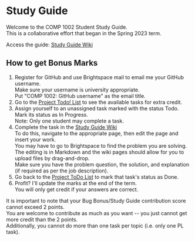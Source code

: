 # Study Guide

Welcome to the COMP 1002 Student Study Guide.
<br>This is a collaborative effort that began in the Spring 2023 term.

Access the guide: [Study Guide Wiki](https://github.com/COMP-1002/Study-Guide/wiki/COMP-1002-Student-Study-Guide)

## How to get Bonus Marks

1. Register for GitHub and use Brightspace mail to email me your GitHub username. 
   <br>Make sure your username is university appropriate.
   <br>Put "COMP 1002: GitHub username" as the email title.
2. Go to the [Project Todo! List](https://github.com/orgs/MUN-COMP-1002/projects/1) to see the available tasks for extra credit.
3. Assign yourself to an unassigned task marked with the status Todo. 
   <br>Mark its status as In Progress.
   <br>Note: Only one student may complete a task.
4. Complete the task in the [Study Guide Wiki](https://github.com/COMP-1002/Study-Guide/wiki/COMP-1002-Student-Study-Guide)
<br>To do this, navigate to the appropriate page, then edit the page and insert your work.
<br>You may have to go to Brightspace to find the problem you are solving. 
<br>The editing is in Markdown and the wiki pages should allow for you to upload files by drag-and-drop.
<br>Make sure you have the problem question, the solution, and explanation (if required as per the job description).
5. Go back to the [Project ToDo List](https://github.com/orgs/MUN-COMP-1002/projects/1) to mark that task's status as Done.
6. Profit? I'll update the marks at the end of the term.
<br> You will only get credit if your answers are correct.

It is important to note that your Bug Bonus/Study Guide contribution score cannot exceed 2 points.
<br>You are welcome to contribute as much as you want -- you just cannot get more credit than the 2 points.
<br>Additionally, you cannot do more than one task per topic (i.e. only one PL task).
